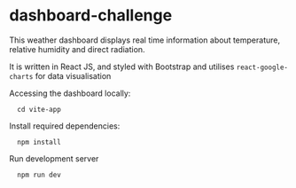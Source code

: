 # dashboard-challenge
This weather dashboard displays real time information about temperature, relative humidity and direct radiation. 

It is written in React JS, and styled with Bootstrap and utilises `react-google-charts` for data visualisation

Accessing the dashboard locally: 
```
  cd vite-app
```

Install required dependencies: 
```
  npm install
```

Run development server 
```
  npm run dev
```
